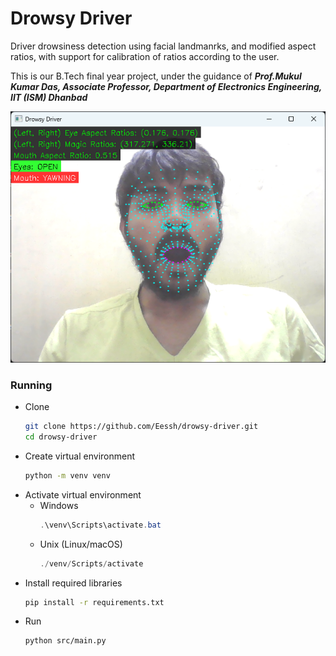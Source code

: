 # Drowsy Driver

Driver drowsiness detection using facial landmanrks, and modified aspect ratios, with support for calibration of ratios according to the user.

This is our B.Tech final year project, under the guidance of ***Prof.Mukul Kumar Das, Associate Professor, Department of Electronics Engineering, IIT (ISM) Dhanbad***

![Yawning screenshot](screenshots/yawning.png)

### Running
- Clone
  ```bash
  git clone https://github.com/Eessh/drowsy-driver.git
  cd drowsy-driver
  ```
- Create virtual environment
  ```bash
  python -m venv venv
  ```
- Activate virtual environment
  - Windows
    ```powershell
    .\venv\Scripts\activate.bat
    ```
  - Unix (Linux/macOS)
    ```powershell
    ./venv/Scripts/activate
    ```
- Install required libraries
  ```bash
  pip install -r requirements.txt
  ```
- Run
  ```bash
  python src/main.py
  ```

